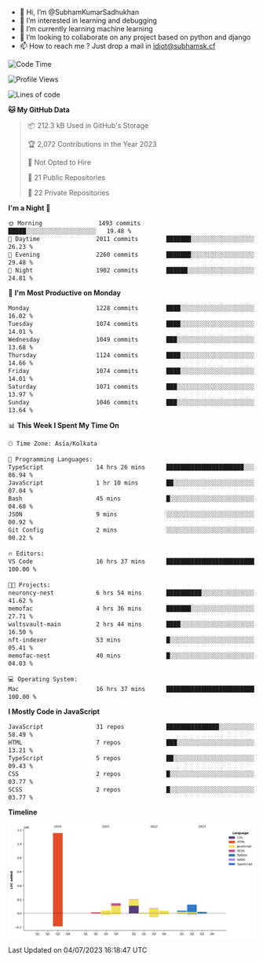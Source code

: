 - 👋 Hi, I’m @SubhamKumarSadhukhan
- 👀 I’m interested in learning and debugging
- 🌱 I’m currently learning machine learning
- 💞️ I’m looking to collaborate on any project based on python and django
- 📫 How to reach me ?
      Just drop a mail in idiot@subhamsk.cf

<!---
SubhamKumarSadhukhan/SubhamKumarSadhukhan is a ✨ special ✨ repository because its `README.md` (this file) appears on your GitHub profile.
You can click the Preview link to take a look at your changes.
--->


<!--START_SECTION:waka-->
![Code Time](http://img.shields.io/badge/Code%20Time-1%2C285%20hrs%2048%20mins-blue)

![Profile Views](http://img.shields.io/badge/Profile%20Views-0-blue)

![Lines of code](https://img.shields.io/badge/From%20Hello%20World%20I%27ve%20Written-1.9%20million%20lines%20of%20code-blue)

**🐱 My GitHub Data** 

> 📦 212.3 kB Used in GitHub's Storage 
 > 
> 🏆 2,072 Contributions in the Year 2023
 > 
> 🚫 Not Opted to Hire
 > 
> 📜 21 Public Repositories 
 > 
> 🔑 22 Private Repositories 
 > 
**I'm a Night 🦉** 

```text
🌞 Morning                1493 commits        █████░░░░░░░░░░░░░░░░░░░░   19.48 % 
🌆 Daytime                2011 commits        ███████░░░░░░░░░░░░░░░░░░   26.23 % 
🌃 Evening                2260 commits        ███████░░░░░░░░░░░░░░░░░░   29.48 % 
🌙 Night                  1902 commits        ██████░░░░░░░░░░░░░░░░░░░   24.81 % 
```
📅 **I'm Most Productive on Monday** 

```text
Monday                   1228 commits        ████░░░░░░░░░░░░░░░░░░░░░   16.02 % 
Tuesday                  1074 commits        ████░░░░░░░░░░░░░░░░░░░░░   14.01 % 
Wednesday                1049 commits        ███░░░░░░░░░░░░░░░░░░░░░░   13.68 % 
Thursday                 1124 commits        ████░░░░░░░░░░░░░░░░░░░░░   14.66 % 
Friday                   1074 commits        ████░░░░░░░░░░░░░░░░░░░░░   14.01 % 
Saturday                 1071 commits        ███░░░░░░░░░░░░░░░░░░░░░░   13.97 % 
Sunday                   1046 commits        ███░░░░░░░░░░░░░░░░░░░░░░   13.64 % 
```


📊 **This Week I Spent My Time On** 

```text
🕑︎ Time Zone: Asia/Kolkata

💬 Programming Languages: 
TypeScript               14 hrs 26 mins      ██████████████████████░░░   86.94 % 
JavaScript               1 hr 10 mins        ██░░░░░░░░░░░░░░░░░░░░░░░   07.04 % 
Bash                     45 mins             █░░░░░░░░░░░░░░░░░░░░░░░░   04.60 % 
JSON                     9 mins              ░░░░░░░░░░░░░░░░░░░░░░░░░   00.92 % 
Git Config               2 mins              ░░░░░░░░░░░░░░░░░░░░░░░░░   00.22 % 

🔥 Editors: 
VS Code                  16 hrs 37 mins      █████████████████████████   100.00 % 

🐱‍💻 Projects: 
neuroncy-nest            6 hrs 54 mins       ██████████░░░░░░░░░░░░░░░   41.62 % 
memofac                  4 hrs 36 mins       ███████░░░░░░░░░░░░░░░░░░   27.71 % 
waltsvault-main          2 hrs 44 mins       ████░░░░░░░░░░░░░░░░░░░░░   16.50 % 
nft-indexer              53 mins             █░░░░░░░░░░░░░░░░░░░░░░░░   05.41 % 
memofac-nest             40 mins             █░░░░░░░░░░░░░░░░░░░░░░░░   04.03 % 

💻 Operating System: 
Mac                      16 hrs 37 mins      █████████████████████████   100.00 % 
```

**I Mostly Code in JavaScript** 

```text
JavaScript               31 repos            ███████████████░░░░░░░░░░   58.49 % 
HTML                     7 repos             ███░░░░░░░░░░░░░░░░░░░░░░   13.21 % 
TypeScript               5 repos             ██░░░░░░░░░░░░░░░░░░░░░░░   09.43 % 
CSS                      2 repos             █░░░░░░░░░░░░░░░░░░░░░░░░   03.77 % 
SCSS                     2 repos             █░░░░░░░░░░░░░░░░░░░░░░░░   03.77 % 
```



**Timeline**

![Lines of Code chart](https://raw.githubusercontent.com/SubhamKumarSadhukhan/SubhamKumarSadhukhan/main/assets/bar_graph.png)


 Last Updated on 04/07/2023 16:18:47 UTC
<!--END_SECTION:waka-->
